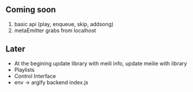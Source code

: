 ## Coming soon
1. basic api (play, enqueue, skip, addsong)
2. metaEmitter grabs from localhost

## Later
- At the begining update library with meili info, update meilie with library
- Playlists
- Control Interface
- env -> argify backend index.js
